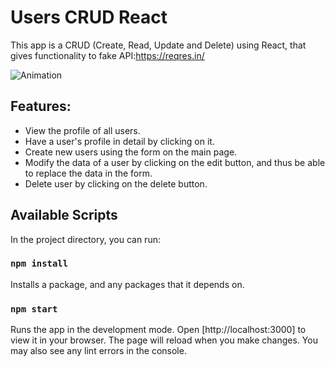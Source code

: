 
# Users CRUD React

This app is a CRUD (Create, Read, Update and Delete) using React, that gives functionality to fake API:https://reqres.in/

![Animation](https://user-images.githubusercontent.com/95292138/168859255-fcde132a-ab63-499c-b843-d1381fcddc9a.gif)

## Features:

* View the profile of all users.
* Have a user's profile in detail by clicking on it.
* Create new users using the form on the main page.
* Modify the data of a user by clicking on the edit button, and thus be able to replace the data in the form.
* Delete user by clicking on the delete button.

## Available Scripts

In the project directory, you can run:

### `npm install`

Installs a package, and any packages that it depends on. 

### `npm start`

Runs the app in the development mode.
Open [http://localhost:3000] to view it in your browser.
The page will reload when you make changes.
You may also see any lint errors in the console.
